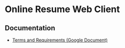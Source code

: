 # Online Resume Web Client
## Documentation
+ [Terms and Requirements (Google Document)](https://docs.google.com/document/d/e/2PACX-1vReiMfOA8bQuczf5V62FyGve85luzY-ttcOQw5EtbNdk1L9Pj74rc9HxjYdjjkSN7fvP7k0Qs1FH4hk/pub)